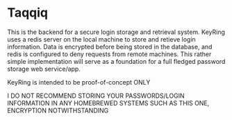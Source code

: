 # Taqqiq

This is the backend for a secure login storage and retrieval system. KeyRing uses a redis server on the local machine to store and retieve login information. 
Data is encrypted before being stored in the database, and redis is configured to deny requests from remote machines. This rather simple implementation will serve as a foundation for a full fledged password storage web service/app.

KeyRing is intended to be proof-of-concept ONLY

I DO NOT RECOMMEND STORING YOUR PASSWORDS/LOGIN INFORMATION IN ANY HOMEBREWED SYSTEMS SUCH AS THIS ONE, ENCRYPTION NOTWITHSTANDING
